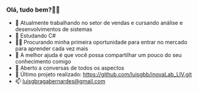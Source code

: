 ### Olá, tudo bem?👋🏽

- 🔭 Atualmente trabalhando no setor de vendas e cursando análise e desenvolvimentos de sistemas
- 🌱 Estudando C#
- 👨‍💻 Procurando minha primeira oportunidade para entrar no mercado para aprender cada vez mais
- 🤔 A melhor ajuda é que você possa compartilhar um pouco do seu conhecimento comigo
- 💬 Aberto a conversas de todos os aspectos
- 💾 Último projeto realizado: https://github.com/luisgbb/inovaLab_LIV.git
- 📫 luisgbragabernardes@gmail.com
